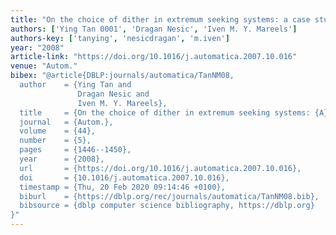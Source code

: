 ```yaml
---
title: "On the choice of dither in extremum seeking systems: a case study"
authors: ['Ying Tan 0001', 'Dragan Nesic', 'Iven M. Y. Mareels']
authors-key: ['tanying', 'nesicdragan', 'm.iven']
year: "2008"
article-link: "https://doi.org/10.1016/j.automatica.2007.10.016"
venue: "Autom."
bibex: "@article{DBLP:journals/automatica/TanNM08,
  author    = {Ying Tan and
               Dragan Nesic and
               Iven M. Y. Mareels},
  title     = {On the choice of dither in extremum seeking systems: {A} case study},
  journal   = {Autom.},
  volume    = {44},
  number    = {5},
  pages     = {1446--1450},
  year      = {2008},
  url       = {https://doi.org/10.1016/j.automatica.2007.10.016},
  doi       = {10.1016/j.automatica.2007.10.016},
  timestamp = {Thu, 20 Feb 2020 09:14:46 +0100},
  biburl    = {https://dblp.org/rec/journals/automatica/TanNM08.bib},
  bibsource = {dblp computer science bibliography, https://dblp.org}
}"
---
```

